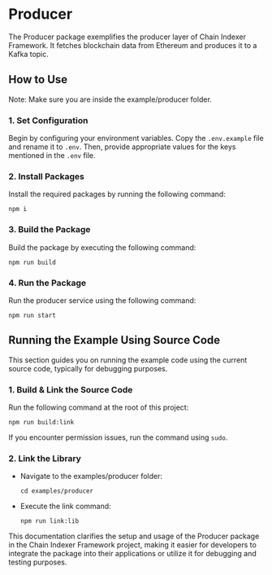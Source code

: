 # Producer
The Producer package exemplifies the producer layer of Chain Indexer Framework. It fetches blockchain data from Ethereum and produces it to a Kafka topic.

## How to Use
Note: Make sure you are inside the example/producer folder.

### 1. Set Configuration
Begin by configuring your environment variables. Copy the `.env.example` file and rename it to `.env`. Then, provide appropriate values for the keys mentioned in the `.env` file.

### 2. Install Packages
Install the required packages by running the following command:

```
npm i
```

### 3. Build the Package
Build the package by executing the following command:

```
npm run build
```

### 4. Run the Package
Run the producer service using the following command:

```
npm run start
```

## Running the Example Using Source Code

This section guides you on running the example code using the current source code, typically for debugging purposes.

### 1. Build & Link the Source Code
Run the following command at the root of this project:

```
npm run build:link
```

If you encounter permission issues, run the command using `sudo`.


### 2. Link the Library

- Navigate to the examples/producer folder:

    ```
    cd examples/producer
    ```

- Execute the link command:

    ```
    npm run link:lib
    ```
    
This documentation clarifies the setup and usage of the Producer package in the Chain Indexer Framework project, making it easier for developers to integrate the package into their applications or utilize it for debugging and testing purposes.
